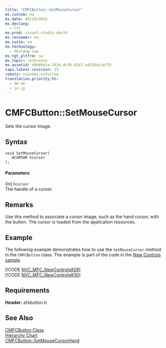 ```yaml
---
title: "CMFCButton::SetMouseCursor"
ms.custom: na
ms.date: 09/19/2016
ms.devlang: 
  - C++
ms.prod: visual-studio-dev14
ms.reviewer: na
ms.suite: na
ms.technology: 
  - devlang-cpp
ms.tgt_pltfrm: na
ms.topic: reference
ms.assetid: d9b09dca-743d-4cf0-8147-a43364ccef35
caps.latest.revision: 13
robots: noindex,nofollow
translation.priority.ht: 
  - de-de
  - ja-jp
---
```

# CMFCButton::SetMouseCursor
Sets the cursor image.  
  
## Syntax  
  
```  
void SetMouseCursor(  
   HCURSOR hcursor   
);  
```  
  
#### Parameters  
 [in] `hcursor`  
 The handle of a cursor.  
  
## Remarks  
 Use this method to associate a cursor image, such as the hand cursor, with the button. The cursor is loaded from the application resources.  
  
## Example  
 The following example demonstrates how to use the `SetMouseCursor` method in the `CMFCButton` class. The example is part of the code in the [New Controls sample](../vs140/Visual-C---Samples.md).  
  
 [!CODE [NVC_MFC_NewControls#28](../CodeSnippet/VS_Snippets_Misc/NVC_MFC_NewControls#28)]  
[!CODE [NVC_MFC_NewControls#30](../CodeSnippet/VS_Snippets_Misc/NVC_MFC_NewControls#30)]  
  
## Requirements  
 **Header:** afxbutton.h  
  
## See Also  
 [CMFCButton Class](../vs140/CMFCButton-Class.md)   
 [Hierarchy Chart](../vs140/Hierarchy-Chart.md)   
 [CMFCButton::SetMouseCursorHand](../vs140/CMFCButton--SetMouseCursorHand.md)